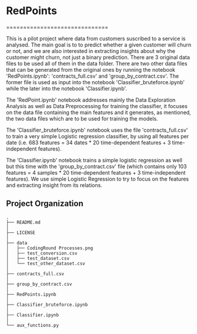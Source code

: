 # RedPoints
==============================

This is a pilot project where data from customers suscribed to a service is analysed. The main goal is to to predict whether a given customer will churn or not, and we are also interested in extracting insights about why the customer might churn, not just a binary prediction. There are 3 original data files to be used all of them in the data folder. There are two other data files that can be generated from the original ones by running the notebook 'RedPoints.ipynb': 'contracts_full.csv' and 'group_by_contract.csv'. The former file is used as input into the notebook 'Classifier_bruteforce.ipynb' while the later into the notebook 'Classifier.ipynb'.

The 'RedPoint.ipynb' notebook addresses mainly the Data Exploration Analysis as well as Data Preprocessing for training the classifier, it focuses on the data file containing the main features and it generates, as mentioned, the two data files which are to be used for training the models.

The 'Classifier_bruteforce.ipynb' notebook uses the file 'contracts_full.csv' to train a very simple Logistic regression classifier, by using all features per date (i.e. 683 features = 34 dates * 20 time-dependent features + 3 time-independent features). 

The 'Classifier.ipynb' notebook trains a simple logistic regression as well but this time with the 'group_by_contract.csv' file (which contains only 103 features = 4 samples * 20 time-dependent features + 3 time-independent features). We use simple Logistic Regression to try to focus on the features and extracting insight from its relations.

Project Organization
------------

```
.
├── README.md
│ 
├── LICENSE
│ 
├── data
│   ├── CodingRound Processes.png
│   ├── test_conversion.csv
│   ├── test_dataset.csv
│   └── test_other_dataset.csv
│ 
├── contracts_full.csv
│ 
├── group_by_contract.csv
│ 
├── RedPoints.ipynb
│   
├── Classifier_bruteforce.ipynb
│   
├── Classifier.ipynb
│
└── aux_functions.py

```

```

```



